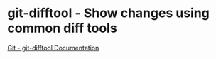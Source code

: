 # git-difftool - Show changes using common diff tools

[Git - git-difftool Documentation](https://git-scm.com/docs/git-difftool)
